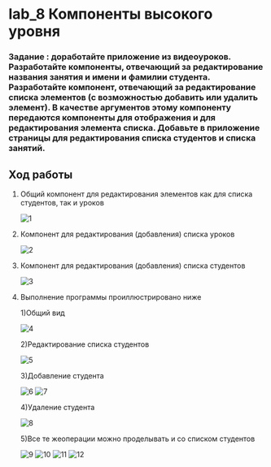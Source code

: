 # lab_8 Компоненты высокого уровня

### Задание : доработайте приложение из видеоуроков. Разработайте компоненты, отвечающий за редактирование названия занятия и имени и фамилии студента. Разработайте компонент, отвечающий за редактирование списка элементов (с возможностью добавить или удалить элемент). В качестве аргументов этому компоненту передаются компоненты для отображения и для редактирования элемента списка. Добавьте в приложение страницы для редактирования списка студентов и списка занятий. 


## Ход работы 

1. Общий компонент для редактирования элементов как для списка студентов, так и уроков 

    ![1](https://github.com/19012001nastiad/Lab-8/blob/master/%D0%94%D0%BB%D0%B5%20%D1%80%D0%B5%D0%B4%D0%B0%D0%BA%D1%82%D0%B8%D1%80%20%D1%81%D0%BF%D0%B8%D1%81%D0%BA%D0%B0%20%D1%8D%D0%BB%D0%B5%D0%BC.jpg)

2. Компонент для редактирования (добавления) списка уроков

    ![2](https://github.com/19012001nastiad/Lab-8/blob/master/%D0%94%D0%BE%D0%B1%D0%B0%D0%B2%D0%BB%D0%B5%D0%BD%D0%B8%D0%B5%20%D1%83%D1%80%D0%BE%D0%BA%D0%BE%D0%B2.jpg)

3. Компонент для редактирования (добавления) списка студентов
   
   ![3](https://github.com/19012001nastiad/Lab-8/blob/master/%D0%94%D0%BE%D0%B1%D0%B0%D0%B2%D0%BB%D0%B5%D0%BD%D0%B8%D0%B5%20%D1%81%D1%82%D1%83%D0%B4%D0%B5%D0%BD%D1%82%D0%BE%D0%B2.jpg)

4. Выполнение программы проиллюстрировано ниже
    
    1)Общий вид

    ![4](https://github.com/19012001nastiad/Lab-8/blob/master/1.jpg)

    2)Редактирование списка студентов 

    ![5](https://github.com/19012001nastiad/Lab-8/blob/master/2.jpg)

    3)Добавление студента 

    ![6](https://github.com/19012001nastiad/Lab-8/blob/master/3.jpgg)
    ![7](https://github.com/19012001nastiad/Lab-8/blob/master/4.jpg)
    
    4)Удаление студента 
    
    ![8](https://github.com/19012001nastiad/Lab-8/blob/master/5.jpg)
    
    5)Все те жеоперации можно проделывать и со списком студентов 
    
    ![9](https://github.com/19012001nastiad/Lab-8/blob/master/6.jpg) 
    ![10](https://github.com/19012001nastiad/Lab-8/blob/master/7.jpg) 
    ![11](https://github.com/19012001nastiad/Lab-8/blob/master/8.jpg) 
    ![12](https://github.com/19012001nastiad/Lab-8/blob/master/9.jpg) 

